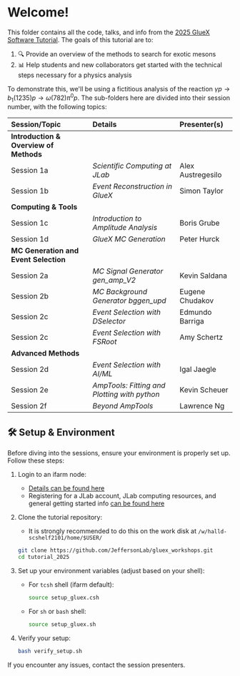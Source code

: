 # Welcome!
This folder contains all the code, talks, and info from the [2025 GlueX Software Tutorial](https://halldweb.jlab.org/wiki/index.php/GlueX_Tutorial_2025#Agenda). The goals of this tutorial are to:
1. :mag: Provide an overview of the methods to search for exotic mesons
2. :bar_chart: Help students and new collaborators get started with the technical steps necessary for a physics analysis

To demonstrate this, we'll be using a fictitious analysis of the reaction $\gamma p \rightarrow b_1(1235)p \rightarrow \omega(782)\pi^0 p$. The sub-folders here are divided into their session number, with the following topics:

| Session/Topic                          | Details                                        | Presenter(s)      |
|:---------------------------------------|:-----------------------------------------------|:------------------|
| **Introduction & Overview of Methods** |                                                |                   |
| Session 1a                             | *Scientific Computing at JLab*                 | Alex Austregesilo |
| Session 1b                             | *Event Reconstruction in GlueX*                | Simon Taylor      |
| **Computing & Tools**                  |                                                |                   |
| Session 1c                             | *Introduction to Amplitude Analysis*           | Boris Grube       |
| Session 1d                             | *GlueX MC Generation*                          | Peter Hurck       |
| **MC Generation and Event Selection**  |                                                |                   |
| Session 2a                             | *MC Signal Generator gen_amp_V2*               | Kevin Saldana     |
| Session 2b                             | *MC Background Generator bggen_upd*            | Eugene Chudakov   |
| Session 2c                             | *Event Selection with DSelector*               | Edmundo Barriga   |
| Session 2c                             | *Event Selection with FSRoot*                  | Amy Schertz       |
| **Advanced Methods**                   |                                                |                   |
| Session 2d                             | *Event Selection with AI/ML*                   | Igal Jaegle       |
| Session 2e                             | *AmpTools: Fitting and Plotting with python*   | Kevin Scheuer     |
| Session 2f                             | *Beyond AmpTools*                              | Lawrence Ng       |

## 🛠️ Setup & Environment

Before diving into the sessions, ensure your environment is properly set up. Follow these steps:

1. Login to an ifarm node:
    - [Details can be found here](https://jlab.servicenowservices.com/kb?id=kb_article_view&sysparm_article=KB0015066)
    - Registering for a JLab account, JLab computing resources, and general getting started info [can be found here](https://halldweb.jlab.org/wiki/index.php/Getting_Started_At_GlueX)

2. Clone the tutorial repository:    
    - It is strongly recommended to do this on the work disk at `/w/halld-scshelf2101/home/$USER/`
    ```bash
    git clone https://github.com/JeffersonLab/gluex_workshops.git
    cd tutorial_2025
    ```

3. Set up your environment variables (adjust based on your shell):
    - For `tcsh` shell (ifarm default):
      ```bash
      source setup_gluex.csh
      ```
    - For `sh` or `bash` shell:
      ```bash
      source setup_gluex.sh
      ```

4. Verify your setup:
    ```bash
    bash verify_setup.sh
    ```

If you encounter any issues, contact the session presenters.